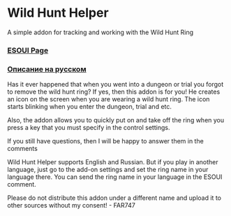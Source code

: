 # Wild Hunt Helper
A simple addon for tracking and working with the Wild Hunt Ring

### [ESOUI Page](https://www.esoui.com/downloads/info2709-WildHuntHelper.html)
### [Описание на русском](https://steelsword.ru/2020/07/12/whh-available-now/)

Has it ever happened that when you went into a dungeon or trial you forgot to remove the wild hunt ring?
If yes, then this addon is for you!
He creates an icon on the screen when you are wearing a wild hunt ring. The icon starts blinking when you enter the dungeon, trial and etc.

Also, the addon allows you to quickly put on and take off the ring when you press a key that you must specify in the control settings.

If you still have questions, then I will be happy to answer them in the comments

Wild Hunt Helper supports English and Russian. But if you play in another language, just go to the add-on settings and set the ring name in your language there.
You can send the ring name in your language in the ESOUI comment.


Please do not distribute this addon under a different name and upload it to other sources without my consent! - FAR747
